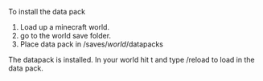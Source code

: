 To install the data pack
1. Load up a minecraft world.
2. go to the world save folder.
3. Place data pack in /saves/*world*/datapacks

The datapack is installed. In your world hit t and type /reload to load in the data pack.
